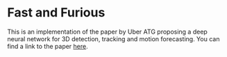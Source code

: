 # Fast and Furious

This is an implementation of the paper by Uber ATG proposing a deep neural network for 3D detection, tracking and motion forecasting. You can find a link to the paper [here](http://openaccess.thecvf.com/content_cvpr_2018/papers/Luo_Fast_and_Furious_CVPR_2018_paper.pdf).